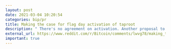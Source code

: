 ```yaml
---
layout: post
date: 2021-03-04 10:20:54
categories: bip/pr
title: Making the case for flag day activation of taproot
description: " There's no agreement on activation. Another proposal to the rescue."
external_url: https://www.reddit.com/r/Bitcoin/comments/lwvg78/making_the_case_for_flag_day_activation_of_taproot/
important: true
---
```

